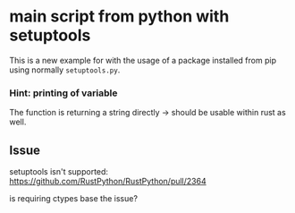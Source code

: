 # main script from python with setuptools
This is a new example for with the usage of a package installed from pip using normally `setuptools.py`.

### Hint: printing of variable
The function is returning a string directly -> should be usable within rust as well.

## Issue
setuptools isn't supported: https://github.com/RustPython/RustPython/pull/2364

is requiring ctypes base the issue?